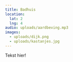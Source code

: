 ```yaml
---
title: Badhuis
location:
  lat: 2
  lng: 4
audio: uploads/aardbeving.mp3
images:
  - uploads/dijk.png
  - uploads/kastanjes.jpg
---
```

Tekst hier!